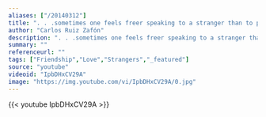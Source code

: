 ```yaml
---
aliases: ["/20140312"]
title: ". . .sometimes one feels freer speaking to a stranger than to people one knows. Why is that? Probably because a stranger sees us the way we are, not as he wishes to think we are."
author: "Carlos Ruiz Zafón"
description: ". . .sometimes one feels freer speaking to a stranger than to people one knows. Why is that? Probably because a stranger sees us the way we are, not as he wishes to think we are. - Carlos Ruiz Zafón quotes from GetInspired365.com"
summary: ""
referenceurl: ""
tags: ["Friendship","Love","Strangers","_featured"]
source: "youtube"
videoid: "IpbDHxCV29A"
image: "https://img.youtube.com/vi/IpbDHxCV29A/0.jpg"
---
```


{{< youtube IpbDHxCV29A >}}
